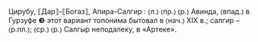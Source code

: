 ---
---

Цирубу, ⟦Дар⟧-⟦Богаз⟧, Апира-Салгир
: ⦅л.⦆ ⦅пр.⦆ ⦅р.⦆ Авинда, ⦅впад.⦆ в Гурзуфе ❸ этот вариант топонима бытовал в ⦅нач.⦆ XIX в.; салгир – ⦅р.пл.⦆; ⦅ср.⦆ ⦅р.⦆ Салгыр неподалеку, в «Артеке».
